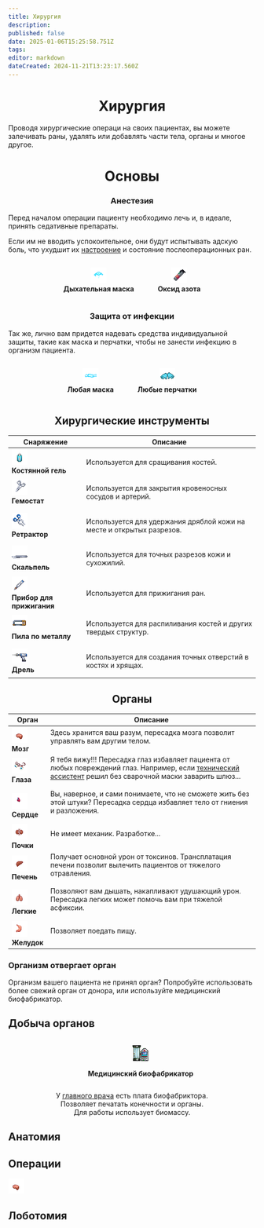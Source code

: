 ```yaml
---
title: Хирургия
description: 
published: false
date: 2025-01-06T15:25:58.751Z
tags: 
editor: markdown
dateCreated: 2024-11-21T13:23:17.560Z
---
```


# <center>Хирургия
<p>

Проводя хирургические операци на своих пациентах, вы можете залечивать раны, удалять или добавлять части тела, органы и многое другое.

# <center>Основы

### <center>Анестезия

Перед началом операции пациенту необходимо лечь и, в идеале, принять седативные препараты.<p>
Если им не вводить успокоительное, они будут испытывать адскую боль, что ухудшит их <a href="/guides/mood">настроение</a> и состояние послеоперационных ран.


<div style="text-align: center;">
<b>
  <figure style="display: inline-block; margin-right: 5px;">
    <img src="/guides/medicine/surgery/breathing_mask.png"  class="png2" alt="Дыхательная маска">
    <figcaption>Дыхательная маска</figcaption>
  </figure>

  <figure style="display: inline-block;">
    <img src="/guides/medicine/surgery/oxide.png"  class="png2" alt="Оксид азота">
    <figcaption>Оксид азота</figcaption>
  </figure>
</b>
</div>

### <center>Защита от инфекции

Так же, лично вам придется надевать средства индивидуальной защиты, такие как маска и перчатки, чтобы не занести инфекцию в организм пациента.

<div style="text-align: center;">
<b>
  <figure style="display: inline-block; margin-right: 5px;">
    <img src="/guides/medicine/surgery/mask.png"  class="png2" alt="Дыхательная маска">
    <figcaption>Любая маска</figcaption>
  </figure>

  <figure style="display: inline-block;">
    <img src="/guides/medicine/surgery/gloves.png"  class="png2" alt="Оксид азота">
    <figcaption>Любые перчатки</figcaption>
  </figure>
</b>
</div>

## <center>Хирургические инструменты


<div class="tb">
<center>
  <table class="med">
    <thead>
      <tr>
        <th>Снаряжение</th>
        <th>Описание</th>
      </tr>
    </thead>
    <tbody>
      <tr>
        <td><img src="/guides/medicine/surgery/bone-gel.png" class="png1"><br><b>Костянной гель</b></td>
        <td><p>Используется для сращивания костей. 
        </td>
      </tr>
      <tr>
        <td><img src="/guides/medicine/surgery/hemostat.png" class="png1"><br><b>Гемостат</b></td>
        <td><p>Используется для закрытия кровеносных сосудов и артерий.
        </td>
      </tr>
      <tr>
        <td><img src="/guides/medicine/surgery/retractor.png" class="png1"><br><b>Ретрактор</b></td>
        <td><p>	Используется для удержания дряблой кожи на месте и открытых разрезов.
        </td>
      </tr>
      <tr>
        <td><img src="/guides/medicine/surgery/scalpel.png" class="png1"><br><b>Скальпель</b></td>
        <td><p>Используется для точных разрезов кожи и сухожилий.
        </td>
      </tr>
      <tr>
        <td><img src="/guides/medicine/surgery/cautery.png" class="png1"><br><b>Прибор для прижигания</b></td>
        <td><p>	Используется для прижигания ран.
        </td>
      </tr>
      <tr>
        <td><img src="/guides/medicine/surgery/saw.png" class="png1"><br><b>Пила по металлу</b></td>
        <td><p>Используется для распиливания костей и других твердых структур.
        </td>
      </tr>
      <tr>
        <td><img src="/guides/medicine/surgery/drill.png" class="png1"><br><b>Дрель</b></td>
        <td><p>	Используется для создания точных отверстий в костях и хрящах.
        </td>
      </tr>
    </tbody>
  </table>
</center>
</div>

## <center> Органы

<div class="tb">
<center>
  <table class="organs">
    <thead>
      <tr>
        <th>Орган</th>
        <th>Описание</th>
      </tr>
    </thead>
    <tbody>
      <tr>
        <td><img src="/guides/medicine/surgery/organs/brain.png" class="png1"><br><b>Мозг</b></td>
        <td>Здесь хранится ваш разум, пересадка мозга позволит управлять вам другим телом.<p>
        </td>
      </tr>
      <tr>
        <td><img src="/guides/medicine/surgery/organs/eyes.png" class="png1"><br><b>Глаза</b></td>
        <td>Я тебя вижу!!! Пересадка глаз избавляет пациента от любых повреждений глаз. Например, если <a href="/roles/technicalassistant">технический ассистент</a> решил без сварочной маски заварить шлюз...<p>
        </td>
      </tr>
      <tr>
        <td><img src="/guides/medicine/surgery/organs/heart-on.gif" class="png1"><br><b>Сердце</b></td>
        <td>Вы, наверное, и сами понимаете, что не сможете жить без этой штуки? Пересадка сердца избавляет тело от гниения и разложения.<p>
        </td>
      </tr>
      <tr>
        <td><img src="/guides/medicine/surgery/organs/kidneys.png" class="png1"><br><b>Почки</b></td>
        <td>Не имеет механик. Разработке...<p>
        </td>
      </tr>
      <tr>
        <td><img src="/guides/medicine/surgery/organs/liver.png" class="png1"><br><b>Печень</b></td>
        <td>Получает основной урон от токсинов. Трансплатация печени позволит вылечить пациентов от тяжелого отравления.<p>
        </td>
      </tr>
      <tr>
        <td><img src="/guides/medicine/surgery/organs/lungs.png" class="png1"><br><b>Легкие</b></td>
        <td>Позволяют вам дышать, накапливают удушающий урон. Пересадка легких может помочь вам при тяжелой асфиксии.<p>
        </td>
      </tr>
      <tr>
        <td><img src="/guides/medicine/surgery/organs/stomach.png" class="png1"><br><b>Желудок</b></td>
        <td>Позволяет поедать пищу.<p>
        </td>
      </tr>
    </tbody>
  </table>
</center>
</div>

### Организм отвергает орган
Организм вашего пациента не принял орган? Попробуйте использовать более свежий орган от донора, или используйте медицинский биофабрикатор.

## Добыча органов
<p>
<div style="text-align: center;">
<b>
  <figure style="display: inline-block; margin-right: 5px;">
    <img src="/guides/medicine/surgery/limbgrower_idleoff.png"  class="png2">
    <figcaption><p>Медицинский биофабрикатор</figcaption>
  </figure>
</b>
</div>

  <div style="text-align: center;">У <a href="/roles/chiefmedicalofficer">главного врача</a> есть плата биофабриктора. <br>Позволяет печатать конечности и органы. <br>Для работы использует биомассу.</div>

## Анатомия 

## Операции

<div class="operation-container">
        <div class="image-container">
            <img src="/guides/medicine/surgery/organs/brain.png" class="png1">
        </div>
        <div class="description">
            <h2>Лоботомия</h2>
            <p></p>
        </div>
    </div>